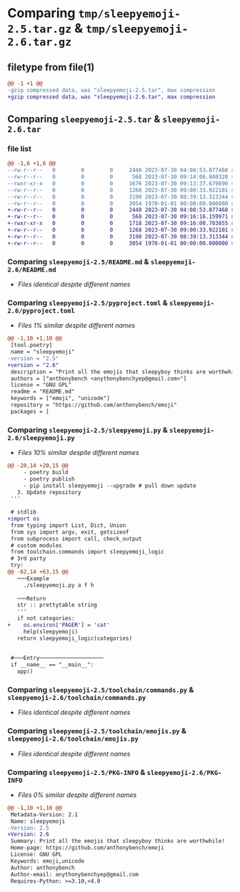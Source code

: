 # Comparing `tmp/sleepyemoji-2.5.tar.gz` & `tmp/sleepyemoji-2.6.tar.gz`

## filetype from file(1)

```diff
@@ -1 +1 @@
-gzip compressed data, was "sleepyemoji-2.5.tar", max compression
+gzip compressed data, was "sleepyemoji-2.6.tar", max compression
```

## Comparing `sleepyemoji-2.5.tar` & `sleepyemoji-2.6.tar`

### file list

```diff
@@ -1,6 +1,6 @@
--rw-r--r--   0        0        0     2448 2023-07-30 04:08:53.877468 sleepyemoji-2.5/README.md
--rw-r--r--   0        0        0      568 2023-07-30 09:14:06.860328 sleepyemoji-2.5/pyproject.toml
--rwxr-xr-x   0        0        0     1676 2023-07-30 09:13:37.679690 sleepyemoji-2.5/sleepyemoji.py
--rw-r--r--   0        0        0     1268 2023-07-30 09:00:33.922101 sleepyemoji-2.5/toolchain/commands.py
--rw-r--r--   0        0        0     3190 2023-07-30 08:39:13.313344 sleepyemoji-2.5/toolchain/emojis.py
--rw-r--r--   0        0        0     3054 1970-01-01 00:00:00.000000 sleepyemoji-2.5/PKG-INFO
+-rw-r--r--   0        0        0     2448 2023-07-30 04:08:53.877468 sleepyemoji-2.6/README.md
+-rw-r--r--   0        0        0      568 2023-07-30 09:16:16.159971 sleepyemoji-2.6/pyproject.toml
+-rwxr-xr-x   0        0        0     1718 2023-07-30 09:16:00.703855 sleepyemoji-2.6/sleepyemoji.py
+-rw-r--r--   0        0        0     1268 2023-07-30 09:00:33.922101 sleepyemoji-2.6/toolchain/commands.py
+-rw-r--r--   0        0        0     3190 2023-07-30 08:39:13.313344 sleepyemoji-2.6/toolchain/emojis.py
+-rw-r--r--   0        0        0     3054 1970-01-01 00:00:00.000000 sleepyemoji-2.6/PKG-INFO
```

### Comparing `sleepyemoji-2.5/README.md` & `sleepyemoji-2.6/README.md`

 * *Files identical despite different names*

### Comparing `sleepyemoji-2.5/pyproject.toml` & `sleepyemoji-2.6/pyproject.toml`

 * *Files 1% similar despite different names*

```diff
@@ -1,10 +1,10 @@
 [tool.poetry]
 name = "sleepyemoji"
-version = "2.5"
+version = "2.6"
 description = "Print all the emojis that sleepyboy thinks are worthwhile!"
 authors = ["anthonybench <anythonybenchyep@gmail.com>"]
 license = "GNU GPL"
 readme = "README.md"
 keywords = ["emoji", "unicode"]
 repository = "https://github.com/anthonybench/emoji"
 packages = [
```

### Comparing `sleepyemoji-2.5/sleepyemoji.py` & `sleepyemoji-2.6/sleepyemoji.py`

 * *Files 10% similar despite different names*

```diff
@@ -20,14 +20,15 @@
     - poetry build
     - poetry publish
     - pip install sleepyemoji --upgrade # pull down update
   3. Update repository
 '''
 
 # stdlib
+import os
 from typing import List, Dict, Union
 from sys import argv, exit, getsizeof
 from subprocess import call, check_output
 # custom modules
 from toolchain.commands import sleepyemoji_logic
 # 3rd party
 try:
@@ -62,14 +63,15 @@
   ───Example
     ./sleepyemoji.py a f h
 
   ───Return
   str :: prettytable string
   '''
   if not categories:
+    os.environ['PAGER'] = 'cat'
     help(sleepyemoji)
   return sleepyemoji_logic(categories)
 
 
 #───Entry────────────────────
 if __name__ == "__main__":
   app()
```

### Comparing `sleepyemoji-2.5/toolchain/commands.py` & `sleepyemoji-2.6/toolchain/commands.py`

 * *Files identical despite different names*

### Comparing `sleepyemoji-2.5/toolchain/emojis.py` & `sleepyemoji-2.6/toolchain/emojis.py`

 * *Files identical despite different names*

### Comparing `sleepyemoji-2.5/PKG-INFO` & `sleepyemoji-2.6/PKG-INFO`

 * *Files 0% similar despite different names*

```diff
@@ -1,10 +1,10 @@
 Metadata-Version: 2.1
 Name: sleepyemoji
-Version: 2.5
+Version: 2.6
 Summary: Print all the emojis that sleepyboy thinks are worthwhile!
 Home-page: https://github.com/anthonybench/emoji
 License: GNU GPL
 Keywords: emoji,unicode
 Author: anthonybench
 Author-email: anythonybenchyep@gmail.com
 Requires-Python: >=3.10,<4.0
```

